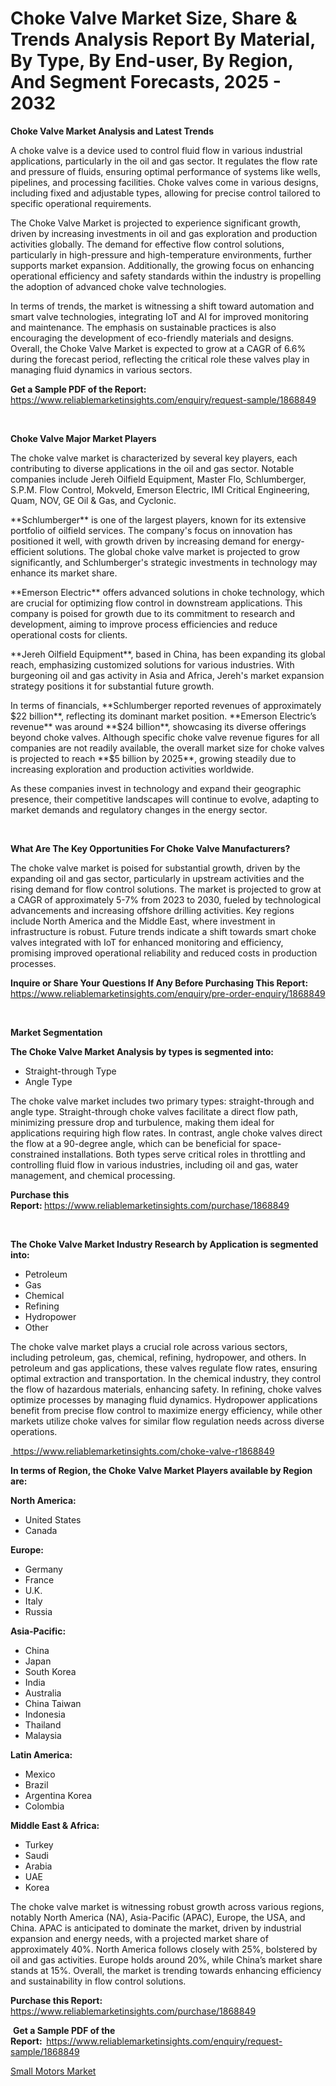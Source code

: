 <p><h1>Choke Valve Market Size, Share & Trends Analysis Report By Material, By Type, By End-user, By Region, And Segment Forecasts, 2025 - 2032</h1></p><p><strong>Choke Valve Market Analysis and Latest Trends</strong></p>
<p><p>A choke valve is a device used to control fluid flow in various industrial applications, particularly in the oil and gas sector. It regulates the flow rate and pressure of fluids, ensuring optimal performance of systems like wells, pipelines, and processing facilities. Choke valves come in various designs, including fixed and adjustable types, allowing for precise control tailored to specific operational requirements.</p><p>The Choke Valve Market is projected to experience significant growth, driven by increasing investments in oil and gas exploration and production activities globally. The demand for effective flow control solutions, particularly in high-pressure and high-temperature environments, further supports market expansion. Additionally, the growing focus on enhancing operational efficiency and safety standards within the industry is propelling the adoption of advanced choke valve technologies.</p><p>In terms of trends, the market is witnessing a shift toward automation and smart valve technologies, integrating IoT and AI for improved monitoring and maintenance. The emphasis on sustainable practices is also encouraging the development of eco-friendly materials and designs. Overall, the Choke Valve Market is expected to grow at a CAGR of 6.6% during the forecast period, reflecting the critical role these valves play in managing fluid dynamics in various sectors.</p></p>
<p><strong>Get a Sample PDF of the Report:&nbsp;</strong> <a href="https://www.reliablemarketinsights.com/enquiry/request-sample/1868849?utm_campaign=3184&utm_medium=2&utm_source=Github&utm_content=ia&utm_term=08042025&utm_id=choke-valve">https://www.reliablemarketinsights.com/enquiry/request-sample/1868849</a></p>
<p>&nbsp;</p>
<p><strong>Choke Valve Major Market Players</strong></p>
<p><p>The choke valve market is characterized by several key players, each contributing to diverse applications in the oil and gas sector. Notable companies include Jereh Oilfield Equipment, Master Flo, Schlumberger, S.P.M. Flow Control, Mokveld, Emerson Electric, IMI Critical Engineering, Quam, NOV, GE Oil & Gas, and Cyclonic.</p><p>**Schlumberger** is one of the largest players, known for its extensive portfolio of oilfield services. The company's focus on innovation has positioned it well, with growth driven by increasing demand for energy-efficient solutions. The global choke valve market is projected to grow significantly, and Schlumberger's strategic investments in technology may enhance its market share.</p><p>**Emerson Electric** offers advanced solutions in choke technology, which are crucial for optimizing flow control in downstream applications. This company is poised for growth due to its commitment to research and development, aiming to improve process efficiencies and reduce operational costs for clients.</p><p>**Jereh Oilfield Equipment**, based in China, has been expanding its global reach, emphasizing customized solutions for various industries. With burgeoning oil and gas activity in Asia and Africa, Jereh's market expansion strategy positions it for substantial future growth.</p><p>In terms of financials, **Schlumberger reported revenues of approximately $22 billion**, reflecting its dominant market position. **Emerson Electric’s revenue** was around **$24 billion**, showcasing its diverse offerings beyond choke valves. Although specific choke valve revenue figures for all companies are not readily available, the overall market size for choke valves is projected to reach **$5 billion by 2025**, growing steadily due to increasing exploration and production activities worldwide.</p><p>As these companies invest in technology and expand their geographic presence, their competitive landscapes will continue to evolve, adapting to market demands and regulatory changes in the energy sector.</p></p>
<p>&nbsp;</p>
<p><strong>What Are The Key Opportunities For Choke Valve Manufacturers?</strong></p>
<p><p>The choke valve market is poised for substantial growth, driven by the expanding oil and gas sector, particularly in upstream activities and the rising demand for flow control solutions. The market is projected to grow at a CAGR of approximately 5-7% from 2023 to 2030, fueled by technological advancements and increasing offshore drilling activities. Key regions include North America and the Middle East, where investment in infrastructure is robust. Future trends indicate a shift towards smart choke valves integrated with IoT for enhanced monitoring and efficiency, promising improved operational reliability and reduced costs in production processes.</p></p>
<p><strong>Inquire or Share Your Questions If Any Before Purchasing This Report:</strong> <a href="https://www.reliablemarketinsights.com/enquiry/pre-order-enquiry/1868849?utm_campaign=3184&utm_medium=2&utm_source=Github&utm_content=ia&utm_term=08042025&utm_id=choke-valve">https://www.reliablemarketinsights.com/enquiry/pre-order-enquiry/1868849</a></p>
<p>&nbsp;</p>
<p><strong>Market Segmentation</strong></p>
<p><strong>The Choke Valve Market Analysis by types is segmented into:</strong></p>
<p><ul><li>Straight-through Type</li><li>Angle Type</li></ul></p>
<p><p>The choke valve market includes two primary types: straight-through and angle type. Straight-through choke valves facilitate a direct flow path, minimizing pressure drop and turbulence, making them ideal for applications requiring high flow rates. In contrast, angle choke valves direct the flow at a 90-degree angle, which can be beneficial for space-constrained installations. Both types serve critical roles in throttling and controlling fluid flow in various industries, including oil and gas, water management, and chemical processing.</p></p>
<p><strong>Purchase this Report:&nbsp;</strong><a href="https://www.reliablemarketinsights.com/purchase/1868849?utm_campaign=3184&utm_medium=2&utm_source=Github&utm_content=ia&utm_term=08042025&utm_id=choke-valve">https://www.reliablemarketinsights.com/purchase/1868849</a></p>
<p>&nbsp;</p>
<p><strong>The Choke Valve Market Industry Research by Application is segmented into:</strong></p>
<p><ul><li>Petroleum</li><li>Gas</li><li>Chemical</li><li>Refining</li><li>Hydropower</li><li>Other</li></ul></p>
<p><p>The choke valve market plays a crucial role across various sectors, including petroleum, gas, chemical, refining, hydropower, and others. In petroleum and gas applications, these valves regulate flow rates, ensuring optimal extraction and transportation. In the chemical industry, they control the flow of hazardous materials, enhancing safety. In refining, choke valves optimize processes by managing fluid dynamics. Hydropower applications benefit from precise flow control to maximize energy efficiency, while other markets utilize choke valves for similar flow regulation needs across diverse operations.</p></p>
<p><a href="https://www.reliablemarketinsights.com/choke-valve-r1868849?utm_campaign=3184&utm_medium=2&utm_source=Github&utm_content=ia&utm_term=08042025&utm_id=choke-valve">&nbsp;https://www.reliablemarketinsights.com/choke-valve-r1868849</a></p>
<p><strong>In terms of Region, the Choke Valve Market Players available by Region are:</strong></p>
<p>
    <p> <strong> North America: </strong>
        <ul>
            <li>United States</li>
            <li>Canada</li>
        </ul>
        </p> 
    <p> <strong> Europe: </strong>
        <ul>
            <li>Germany</li>
            <li>France</li>
            <li>U.K.</li>
            <li>Italy</li>
            <li>Russia</li>
        </ul>
        </p> 
    <p> <strong> Asia-Pacific: </strong>
        <ul>
            <li>China</li>
            <li>Japan</li>
            <li>South Korea</li>
            <li>India</li>
            <li>Australia</li>
            <li>China Taiwan</li>
            <li>Indonesia</li>
            <li>Thailand</li>
            <li>Malaysia</li>
        </ul>
        </p> 
    <p> <strong> Latin America: </strong>
        <ul>
            <li>Mexico</li>
            <li>Brazil</li>
            <li>Argentina Korea</li>
            <li>Colombia</li>
        </ul>
        </p> 
    <p> <strong> Middle East & Africa: </strong>
        <ul>
            <li>Turkey</li>
            <li>Saudi</li>
            <li>Arabia</li>
            <li>UAE</li>
            <li>Korea</li>
        </ul>
    </p>
    </p>
<p><p>The choke valve market is witnessing robust growth across various regions, notably North America (NA), Asia-Pacific (APAC), Europe, the USA, and China. APAC is anticipated to dominate the market, driven by industrial expansion and energy needs, with a projected market share of approximately 40%. North America follows closely with 25%, bolstered by oil and gas activities. Europe holds around 20%, while China’s market share stands at 15%. Overall, the market is trending towards enhancing efficiency and sustainability in flow control solutions.</p></p>
<p><strong>Purchase this Report: </strong><a href="https://www.reliablemarketinsights.com/purchase/1868849?utm_campaign=3184&utm_medium=2&utm_source=Github&utm_content=ia&utm_term=08042025&utm_id=choke-valve">https://www.reliablemarketinsights.com/purchase/1868849</a></p>
<p>&nbsp;<strong>Get a Sample PDF of the Report:&nbsp;&nbsp;</strong><a href="https://www.reliablemarketinsights.com/enquiry/request-sample/1868849?utm_campaign=3184&utm_medium=2&utm_source=Github&utm_content=ia&utm_term=08042025&utm_id=choke-valve">https://www.reliablemarketinsights.com/enquiry/request-sample/1868849</a></p>
<p><strong></strong></p>
<p><p><a href="https://github.com/momossidram/Market-Research-Report-List-1/blob/main/small-motors-market.md?utm_campaign=3184&utm_medium=2&utm_source=Github&utm_content=ia&utm_term=08042025&utm_id=choke-valve">Small Motors Market</a></p></p>